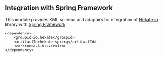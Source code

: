 ## Integration with [Spring Framework](https://projects.spring.io/spring-framework/)
 
This module provides XML schema and adaptors for integration of [Hekate.io](https://github.com/hekate-io/hekate) library
with [Spring Framework](https://projects.spring.io/spring-framework/) 

 
 ```
 <dependency>
     <groupId>io.hekate</groupId>
     <artifactId>hekate-spring</artifactId>
     <version>2.5.0</version>
 </dependency>
 ```
